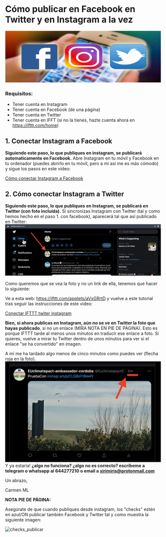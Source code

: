 # Cómo publicar en Facebook en Twitter y en Instagram a la vez
![](https://github.com/chachipirulin/publicar_en_multiples_RRSS_de1vez/blob/main/FOTOS_/3grandes_small.png)

### Requisitos:
* Tener cuenta en Instagram
* Tener cuenta en Facebook (de una página)
* Tener cuenta en Twitter
* Tener cuenta en IFFT (si no la tienes, hazte cuenta ahora en https://ifttt.com/home)

## 1. Conectar Instagram a Facebook
**Siguiendo este paso, lo que publiques en instagram, se publicará automaticamente en Facebook.**
Abre Instagram en tu móvil y Facebook en tu ordenador (puedes abrirlo en tu móvil, pero a mí así me es más cómodo) y sigue los pasos en este vídeo:

[Cómo conectar Instagram a Facebook](https://youtu.be/-KVI9e8peUY)

## 2. Cómo conectar Instagram a Twitter
**Siguiendo este paso, lo que publiques en Instagram, se publicará en  Twitter (con foto incluída).**
Si sincronizas Instagram con Twitter (tal y como hemos hecho en el paso 1. con facebook), aparecerá tal que así publicado en Twitter:
![twitter_nova](twitter_nova.png)

Como queremos que se vea la foto y no un link de ella, tenemos que hacer lo siguiente:

Ve a esta web: https://ifttt.com/applets/aVxGRrtD y vuelve a este tutorial tras
seguir las instrucciones de este video:

[Conectar IFTTT twiter instagram](https://youtu.be/TG-JvbMMItk)

**Bien, si ahora publicas en Instagram, aún no se ve en Twitter la foto que hayas publicado**, si no un enlace (MIRA NOTA EN PIE DE PÁGINA). Esto es porque IFTTT tarde al menos unos minutos en traducir ese enlace a foto. Si quieres, vuelve a mirar tu Twitter dentro de unos minutos para ver si el enlace "se ha convertido" en imagen.

A mí me ha tardado algo menos de cinco minutos como puedes ver (flecha roja en la foto).
![5minutos](5minutos.png)
Y ya estaría!
**¿algo no funciona? ¿algo no es correcto? escríbeme a telegram o whatsapp al 644277210 o email a xirimiris@protonmail.com**

Un abrazo,

Carmen ML

**NOTA PIE DE PÁGINA:**

Asegúrate de que cuando publiques desde instagram, los "checks" estén en azul/ON publicar también Facebook y Twitter tal y como muestra  la siguiente imagen:

![checks_publicar](checks_publicar.png)
